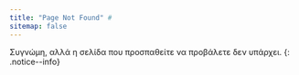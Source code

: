 ```yaml
---
title: "Page Not Found" #
sitemap: false
---
```


Συγνώμη, αλλά η σελίδα που προσπαθείτε να προβάλετε δεν υπάρχει.
{: .notice--info}
